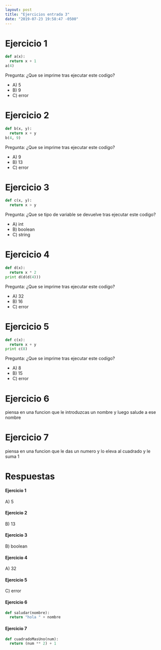 ```yaml
---
layout: post
title: "Ejercicios entrada 3"
date: "2019-07-23 19:58:47 -0500"
---
```


# Ejercicio 1

```python
def a(x):
  return x + 1
a(4)
```

Pregunta: ¿Que se imprime tras ejecutar este codigo?
* A) 5
* B) 9
* C) error
# Ejercicio 2

```python
def b(x, y):
  return x + y
b(4, 9)
```

Pregunta: ¿Que se imprime tras ejecutar este codigo?
* A) 9
* B) 13
* C) error

# Ejercicio 3

```python
def c(x, y):
  return x > y
```

Pregunta: ¿Que se tipo de variable se devuelve tras ejecutar este codigo?
* A) int
* B) boolean
* C) string

# Ejercicio 4

```python
def d(x):
  return x * 2
print d(d(d(4)))
```

Pregunta: ¿Que se imprime tras ejecutar este codigo?
* A) 32
* B) 16
* C) error

# Ejercicio 5

```python
def c(x):
  return x + y
print c(8)
```
Pregunta: ¿Que se imprime tras ejecutar este codigo?
* A) 8
* B) 15
* C) error

# Ejercicio 6

piensa en una funcion que le introduzcas un nombre y luego salude a ese nombre

# Ejercicio 7

piensa en una funcion que le das un numero y lo eleva al cuadrado y le suma 1

# Respuestas

#### Ejercicio 1

A) 5

#### Ejercicio 2

B) 13

#### Ejercicio 3

B) boolean

#### Ejercicio 4

A) 32

#### Ejercicio 5

C) error

#### Ejercicio 6

```python
def saludar(nombre):
  return "hola " + nombre
  ```

#### Ejercicio 7

```python
def cuadradoMasUno(num):
  return (num ** 2) + 1
```
